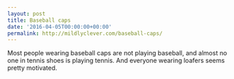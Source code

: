 ```yaml
---
layout: post
title: Baseball caps
date: '2016-04-05T00:00:00+00:00'
permalink: http://mildlyclever.com/baseball-caps/
---
```

Most people wearing baseball caps are not playing baseball, and almost no one in tennis shoes is playing tennis. And everyone wearing loafers seems pretty motivated.
